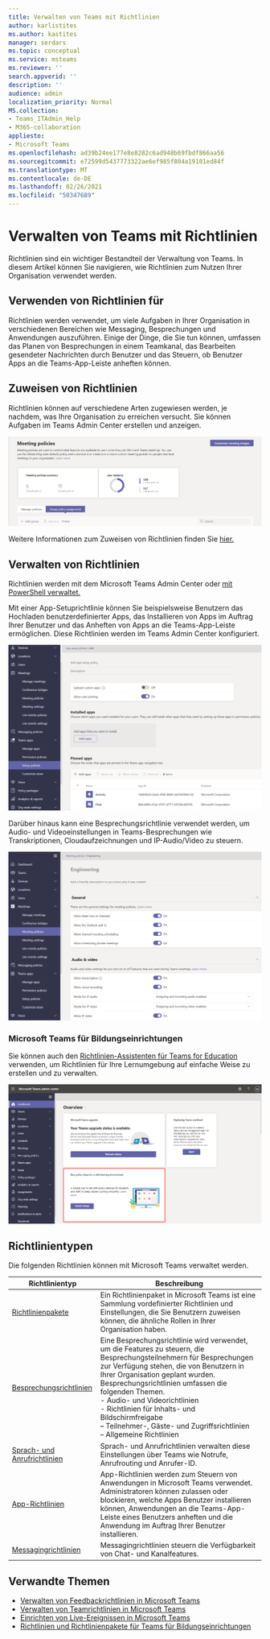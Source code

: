 ```yaml
---
title: Verwalten von Teams mit Richtlinien
author: karlistites
ms.author: kastites
manager: serdars
ms.topic: conceptual
ms.service: msteams
ms.reviewer: ''
search.appverid: ''
description: ''
audience: admin
localization_priority: Normal
MS.collection:
- Teams_ITAdmin_Help
- M365-collaboration
appliesto:
- Microsoft Teams
ms.openlocfilehash: ad39b24ee177e8e8282c6ad948b69fbdf866aa56
ms.sourcegitcommit: e72599d5437773322ae6ef985f804a19101ed84f
ms.translationtype: MT
ms.contentlocale: de-DE
ms.lasthandoff: 02/26/2021
ms.locfileid: "50347689"
---
```

# <a name="manage-teams-with-policies"></a>Verwalten von Teams mit Richtlinien

Richtlinien sind ein wichtiger Bestandteil der Verwaltung von Teams. In diesem Artikel können Sie navigieren, wie Richtlinien zum Nutzen Ihrer Organisation verwendet werden.

## <a name="what-you-use-policies-for"></a>Verwenden von Richtlinien für

Richtlinien werden verwendet, um viele Aufgaben in Ihrer Organisation in verschiedenen Bereichen wie Messaging, Besprechungen und Anwendungen auszuführen. Einige der Dinge, die Sie tun können, umfassen das Planen von Besprechungen in einem Teamkanal, das Bearbeiten gesendeter Nachrichten durch Benutzer und das Steuern, ob Benutzer Apps an die Teams-App-Leiste anheften können.

## <a name="how-to-assign-policies"></a>Zuweisen von Richtlinien

Richtlinien können auf verschiedene Arten zugewiesen werden, je nachdem, was Ihre Organisation zu erreichen versucht. Sie können Aufgaben im Teams Admin Center erstellen und anzeigen.

![Screenshot der Gruppenrichtlinienzuordnung.](media/group-policy-assignment.png)

Weitere Informationen zum Zuweisen von Richtlinien finden Sie [hier.](assign-policies.md)

## <a name="how-to-manage-policies"></a>Verwalten von Richtlinien

Richtlinien werden mit dem Microsoft Teams Admin Center oder [mit PowerShell verwaltet.](https://docs.microsoft.com/microsoftteams/teams-powershell-managing-teams#manage-policies-via-powershell)

Mit einer App-Setuprichtlinie können Sie beispielsweise Benutzern das Hochladen benutzerdefinierter Apps, das Installieren von Apps im Auftrag Ihrer Benutzer und das Anheften von Apps an die Teams-App-Leiste ermöglichen. Diese Richtlinien werden im Teams Admin Center konfiguriert.

![Screenshot der App-Setuprichtlinie.](media/app-setup-policy.png)

Darüber hinaus kann eine Besprechungsrichtlinie verwendet werden, um Audio- und Videoeinstellungen in Teams-Besprechungen wie Transkriptionen, Cloudaufzeichnungen und IP-Audio/Video zu steuern.

![Screenshot der Besprechungsrichtlinie.](media/engineering-meeting-policy.png)

### <a name="teams-for-education"></a>Microsoft Teams für Bildungseinrichtungen

Sie können auch den [Richtlinien-Assistenten für Teams for Education](easy-policy-setup-edu.md) verwenden, um Richtlinien für Ihre Lernumgebung auf einfache Weise zu erstellen und zu verwalten.

![Screenshot des Richtlinien-Assistenten für Teams for Education.](media/easy-policy-setup-quick-setup.png)

## <a name="types-of-policies"></a>Richtlinientypen

Die folgenden Richtlinien können mit Microsoft Teams verwaltet werden.

Richtlinientyp | Beschreibung
------------|------------
[Richtlinienpakete](manage-policy-packages.md) | Ein Richtlinienpaket in Microsoft Teams ist eine Sammlung vordefinierter Richtlinien und Einstellungen, die Sie Benutzern zuweisen können, die ähnliche Rollen in Ihrer Organisation haben.
[Besprechungsrichtlinien](meeting-policies-in-teams.md) | Eine Besprechungsrichtlinie wird verwendet, um die Features zu steuern, die Besprechungsteilnehmern für Besprechungen zur Verfügung stehen, die von Benutzern in Ihrer Organisation geplant wurden. Besprechungsrichtlinien umfassen die folgenden Themen.<br> - Audio- und Videorichtlinien<br> - Richtlinien für Inhalts- und Bildschirmfreigabe<br> – Teilnehmer-, Gäste- und Zugriffsrichtlinien<br> – Allgemeine Richtlinien
[Sprach- und Anrufrichtlinien](voice-and-calling-policies.md)| Sprach- und Anrufrichtlinien verwalten diese Einstellungen über Teams wie Notrufe, Anrufrouting und Anrufer-ID.
[App-Richtlinien](app-policies.md)| App-Richtlinien werden zum Steuern von Anwendungen in Microsoft Teams verwendet. Administratoren können zulassen oder blockieren, welche Apps Benutzer installieren können, Anwendungen an die Teams-App-Leiste eines Benutzers anheften und die Anwendung im Auftrag Ihrer Benutzer installieren.
[Messagingrichtlinien](messaging-policies-in-teams.md)| Messagingrichtlinien steuern die Verfügbarkeit von Chat- und Kanalfeatures.

## <a name="related-topics"></a>Verwandte Themen

* [Verwalten von Feedbackrichtlinien in Microsoft Teams](manage-feedback-policies-in-teams.md)
* [Verwalten von Teamrichtlinien in Microsoft Teams](teams-policies.md)
* [Einrichten von Live-Ereignissen in Microsoft Teams](teams-live-events/set-up-for-teams-live-events.md)
* [Richtlinien und Richtlinienpakete für Teams für Bildungseinrichtungen](policy-packages-edu.md)
